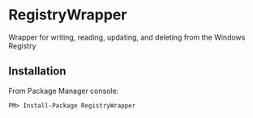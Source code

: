 # RegistryWrapper

Wrapper for writing, reading, updating, and deleting from the Windows Registry

## Installation

From Package Manager console:

```PM> Install-Package RegistryWrapper```
